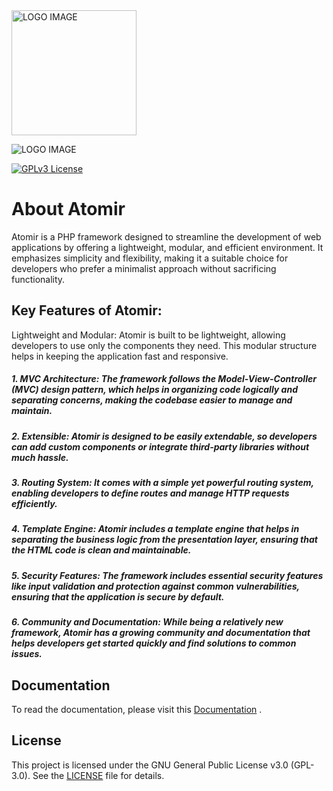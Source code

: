 
<img src="https://github.com/user-attachments/assets/30886ba2-7819-42e6-b71a-4b830f4d2acc" alt="LOGO IMAGE" width="200"/>

![LOGO IMAGE](https://github.com/user-attachments/assets/30886ba2-7819-42e6-b71a-4b830f4d2acc)


[![GPLv3 License](https://img.shields.io/badge/License-GPL%20v3-yellow.svg)](https://opensource.org/licenses/)


# About Atomir

Atomir is a PHP framework designed to streamline the development of web applications by offering a lightweight, modular, and efficient environment. It emphasizes simplicity and flexibility, making it a suitable choice for developers who prefer a minimalist approach without sacrificing functionality.

## Key Features of Atomir:
Lightweight and Modular: Atomir is built to be lightweight, allowing developers to use only the components they need. This modular structure helps in keeping the application fast and responsive.

##### 1. MVC Architecture: The framework follows the Model-View-Controller (MVC) design pattern, which helps in organizing code logically and separating concerns, making the codebase easier to manage and maintain.

##### 2. Extensible: Atomir is designed to be easily extendable, so developers can add custom components or integrate third-party libraries without much hassle.

##### 3. Routing System: It comes with a simple yet powerful routing system, enabling developers to define routes and manage HTTP requests efficiently.

##### 4. Template Engine: Atomir includes a template engine that helps in separating the business logic from the presentation layer, ensuring that the HTML code is clean and maintainable.

##### 5. Security Features: The framework includes essential security features like input validation and protection against common vulnerabilities, ensuring that the application is secure by default.

##### 6. Community and Documentation: While being a relatively new framework, Atomir has a growing community and documentation that helps developers get started quickly and find solutions to common issues.



## Documentation

To read the documentation, please visit this [Documentation](https://linktodocumentation) .


## License

This project is licensed under the GNU General Public License v3.0 (GPL-3.0). See the [LICENSE](https://choosealicense.com/licenses/gpl-3.0/) file for details.





